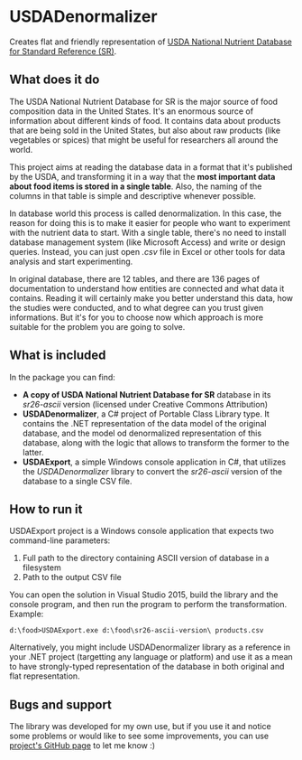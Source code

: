 # USDADenormalizer
Creates flat and friendly representation of [USDA National Nutrient Database for Standard Reference (SR)](http://ndb.nal.usda.gov/).

## What does it do

The USDA National Nutrient Database for SR is the major source of food composition data in the United States. It's an enormous source of information about different kinds of food. It contains data about products that are being sold in the United States, but also about raw products (like vegetables or spices) that might be useful for researchers all around the world.

This project aims at reading the database data in a format that it's published by the USDA, and transforming it in a way that the **most important data about food items is stored in a single table**. Also, the naming of the columns in that table is simple and descriptive whenever possible.

In database world this process is called denormalization. In this case, the reason for doing this is to make it easier for people who want to experiment with the nutrient data to start. With a single table, there's no need to install database management system (like Microsoft Access) and write or design queries. Instead, you can just open *.csv* file in Excel or other tools for data analysis and start experimenting.

In original database, there are 12 tables, and there are 136 pages of documentation to understand how entities are connected and what data it contains. Reading it will certainly make you better understand this data, how the studies were conducted, and to what degree can you trust given informations. But it's for you to choose now which approach is more suitable for the problem you are going to solve.

## What is included

In the package you can find:
* **A copy of USDA National Nutrient Database for SR** database in its *sr26-ascii* version (licensed under Creative Commons Attribution)
* **USDADenormalizer**, a C# project of Portable Class Library type. It contains the .NET representation of the data model of the original database, and the model od denormalized representation of this database, along with the logic that allows to transform the former to the latter.
* **USDAExport**, a simple Windows console application in C#, that utilizes the *USDADenormalizer* library to convert the *sr26-ascii* version of the database to a single CSV file. 

## How to run it

USDAExport project is a Windows console application that expects two command-line parameters:

1. Full path to the directory containing ASCII version of database in a filesystem
2. Path to the output CSV file

You can open the solution in Visual Studio 2015, build the library and the console program, and then run the program to perform the transformation. Example:

    d:\food>USDAExport.exe d:\food\sr26-ascii-version\ products.csv

Alternatively, you might include USDADenormalizer library as a reference in your .NET project (targetting any language or platform) and use it as a mean to have strongly-typed representation of the database in both original and flat representation. 

## Bugs and support

The library was developed for my own use, but if you use it and notice some problems or would like to see some improvements, you can use [project's GitHub page](https://github.com/taurit/USDADenormalizer/) to let me know :)
